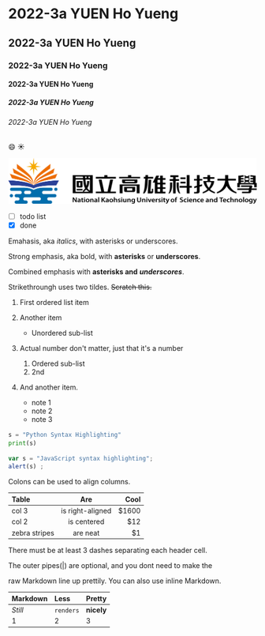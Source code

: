 # 2022-3a YUEN Ho Yueng
## 2022-3a YUEN Ho Yueng
### 2022-3a YUEN Ho Yueng
#### 2022-3a YUEN Ho Yueng
##### 2022-3a YUEN Ho Yueng
###### 2022-3a YUEN Ho Yueng

:smile: :sunny:

![nkust](nkust.png "nkust")

- [ ] todo list
- [x] done

Emahasis, aka *italics*, with asterisks or underscores.

Strong emphasis, aka bold, with **asterisks** or **underscores**.

Combined emphasis with **asterisks and** ***underscores***.

Strikethroungh uses two tildes. ~~Scratch this.~~



1. First ordered list item

2. Another item
   * Unordered sub-list
    
3. Actual number don't matter, just that it's a number
    1. Ordered sub-list
     2. 2nd
  
4. And another item.
   * note 1
   * note 2
   * note 3
   

```python
s = "Python Syntax Highlighting"
print(s)
```

```javascript
var s = "JavaScript syntax highlighting";
alert(s) ;
```


Colons can be used to align columns.

| Table | Are | Cool |
|:------|:---:|-----:|
| col 3 | is right-aligned | $1600 |
| col 2 | is centered | $12 |
| zebra stripes | are neat | $1 |


There must be at least 3 dashes separating each header cell.

The outer pipes(|) are  optional, and you dont need to make the

raw Markdown line up prettily. You can also use inline Markdown.

| Markdown | Less | Pretty |
|:---------|:-----|:-------|
| *Still* | `renders` | **nicely**|
| 1 | 2 | 3 |
